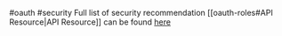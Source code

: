 #oauth #security 
Full list of security recommendation [[oauth-roles#API Resource|API Resource]] can be found [here](https://oauth.net/fapi/)

